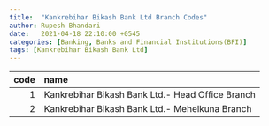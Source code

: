 ```yaml
---
title:  "Kankrebihar Bikash Bank Ltd Branch Codes"
author: Rupesh Bhandari
date:   2021-04-18 22:10:00 +0545
categories: [Banking, Banks and Financial Institutions(BFI)]
tags: [Kankrebihar Bikash Bank Ltd]
---
```


|   code | name                                             |
|-------:|:-------------------------------------------------|
|      1 | Kankrebihar Bikash Bank Ltd.- Head Office Branch |
|      2 | Kankrebihar Bikash Bank Ltd.- Mehelkuna Branch   |